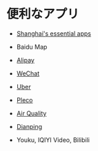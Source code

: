 # 便利なアプリ


- [Shanghai's essential apps](http://www.timeoutshanghai.com/features/Around_Town-Around_Town/23226/Shanghais-essential-apps.html)

- Baidu Map

- [Alipay](http://shvoice.com/special_feature/38960.html)

- [WeChat](http://shvoice.com/special_feature/26984.html)

- [Uber](https://www.uber.com/cities/shanghai)

- [Pleco](https://www.pleco.com/)

- [Air Quality](http://aqicn.org/city/shanghai/)

- [Dianping](http://www.dianping.com/)

- Youku, IQIYI Video, Bilibili


